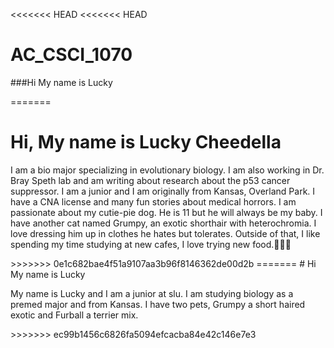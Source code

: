 <<<<<<< HEAD
<<<<<<< HEAD
# AC_CSCI_1070
###Hi My name is Lucky

=======
<h1>Hi, My name is Lucky Cheedella</h1>
<p> I am a bio major specializing in evolutionary biology. I am also working in Dr. Bray Speth lab and am writing about research about the p53 cancer suppressor. I am a junior and I am originally from Kansas, Overland Park. I have a CNA license and many fun stories about medical horrors. I am passionate about my cutie-pie dog. He is 11 but he will always be my baby. I have another cat named Grumpy, an exotic shorthair with heterochromia. I love dressing him up in clothes he hates but tolerates. Outside of that, I like spending my time studying at new cafes, I love trying new food.🩷✨💮</p>
>>>>>>> 0e1c682bae4f51a9107aa3b96f8146362de00d2b
=======
# Hi My name is Lucky
<p>My name is Lucky and I am a junior at slu. I am studying biology as a premed major and from Kansas. I have two pets, Grumpy a short haired exotic and Furball a terrier mix.</p>
>>>>>>> ec99b1456c6826fa5094efcacba84e42c146e7e3
